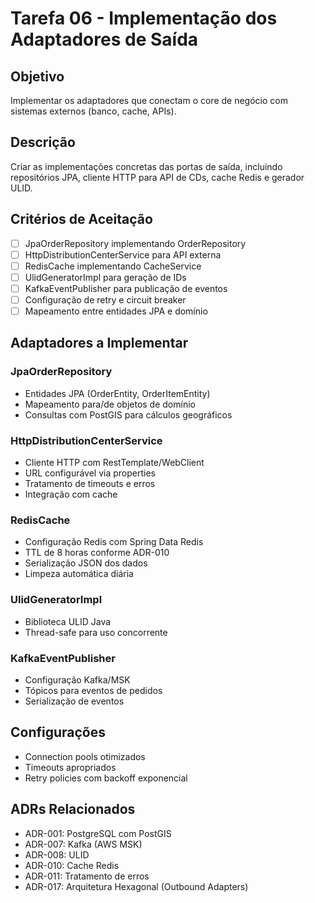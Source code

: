 # Tarefa 06 - Implementação dos Adaptadores de Saída

## Objetivo
Implementar os adaptadores que conectam o core de negócio com sistemas externos (banco, cache, APIs).

## Descrição
Criar as implementações concretas das portas de saída, incluindo repositórios JPA, cliente HTTP para API de CDs, cache Redis e gerador ULID.

## Critérios de Aceitação
- [ ] JpaOrderRepository implementando OrderRepository
- [ ] HttpDistributionCenterService para API externa
- [ ] RedisCache implementando CacheService
- [ ] UlidGeneratorImpl para geração de IDs
- [ ] KafkaEventPublisher para publicação de eventos
- [ ] Configuração de retry e circuit breaker
- [ ] Mapeamento entre entidades JPA e domínio

## Adaptadores a Implementar

### JpaOrderRepository
- Entidades JPA (OrderEntity, OrderItemEntity)
- Mapeamento para/de objetos de domínio
- Consultas com PostGIS para cálculos geográficos

### HttpDistributionCenterService
- Cliente HTTP com RestTemplate/WebClient
- URL configurável via properties
- Tratamento de timeouts e erros
- Integração com cache

### RedisCache
- Configuração Redis com Spring Data Redis
- TTL de 8 horas conforme ADR-010
- Serialização JSON dos dados
- Limpeza automática diária

### UlidGeneratorImpl
- Biblioteca ULID Java
- Thread-safe para uso concorrente

### KafkaEventPublisher
- Configuração Kafka/MSK
- Tópicos para eventos de pedidos
- Serialização de eventos

## Configurações
- Connection pools otimizados
- Timeouts apropriados
- Retry policies com backoff exponencial

## ADRs Relacionados
- ADR-001: PostgreSQL com PostGIS
- ADR-007: Kafka (AWS MSK)
- ADR-008: ULID
- ADR-010: Cache Redis
- ADR-011: Tratamento de erros
- ADR-017: Arquitetura Hexagonal (Outbound Adapters)
